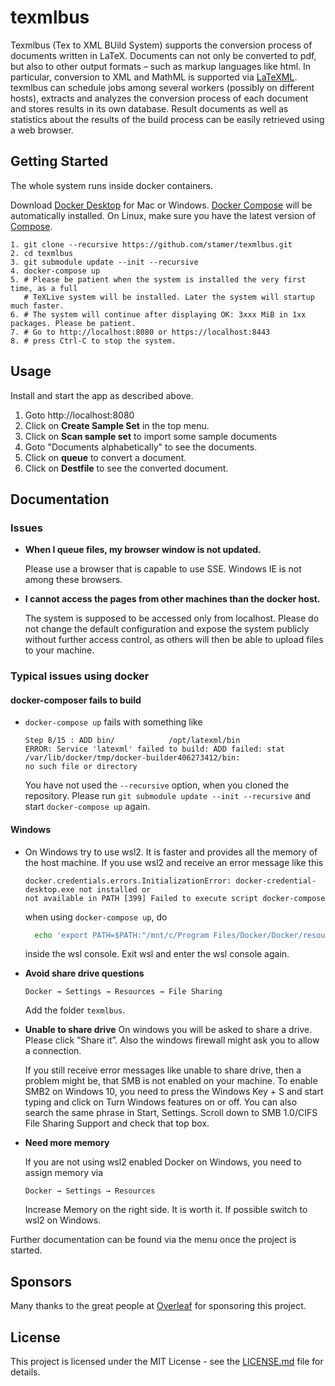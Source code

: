 # texmlbus

Texmlbus (Tex to XML BUild System) supports the conversion process of documents written in LaTeX. Documents can not only be converted to pdf, but also to other output formats – such as markup languages like html. In particular, conversion to XML and MathML is supported via [LaTeXML](https://dlmf.nist.gov/LaTeXML/). texmlbus can schedule jobs among several workers (possibly on different hosts), extracts and analyzes the conversion process of each document and stores results in its own database. Result documents as well as statistics about the results of the build process can be easily retrieved using a web browser.

## Getting Started

The whole system runs inside docker containers.

Download [Docker Desktop](https://www.docker.com/products/docker-desktop) for Mac or Windows. [Docker Compose](https://docs.docker.com/compose) will be automatically installed. On Linux, make sure you have the latest version of [Compose](https://docs.docker.com/compose/install/).

```
1. git clone --recursive https://github.com/stamer/texmlbus.git
2. cd texmlbus
3. git submodule update --init --recursive
4. docker-compose up
5. # Please be patient when the system is installed the very first time, as a full 
   # TeXLive system will be installed. Later the system will startup much faster.
6. # The system will continue after displaying OK: 3xxx MiB in 1xx packages. Please be patient.
7. # Go to http://localhost:8080 or https://localhost:8443
8. # press Ctrl-C to stop the system.
```

## Usage

Install and start the app as described above.

1. Goto http://localhost:8080
2. Click on __Create Sample Set__ in the top menu.
3. Click on __Scan sample set__ to import some sample documents
4. Goto "Documents alphabetically" to see the documents.
5. Click on __queue__ to convert a document.
6. Click on __Destfile__ to see the converted document.

## Documentation

### Issues

- __When I queue files, my browser window is not updated.__
  
  Please use a browser that is capable to use SSE. Windows IE is not among these browsers.

- __I cannot access the pages from other machines than the docker host.__

  The system is supposed to be accessed only from localhost. Please do not change the default configuration and expose the system publicly without further access control, as others will then be able to upload files to your machine.

### Typical issues using docker ###

#### docker-composer fails to build

- `docker-compose up` fails with something like 
    ```
    Step 8/15 : ADD bin/            /opt/latexml/bin
    ERROR: Service 'latexml' failed to build: ADD failed: stat /var/lib/docker/tmp/docker-builder406273412/bin: 
    no such file or directory
    ```
    You have not used the `--recursive` option, when you cloned the repository. Please run
    `git submodule update --init --recursive` and start `docker-compose up` again. 
    

#### Windows
- On Windows try to use wsl2. It is faster and provides all the memory of the host machine. 
  If you use wsl2 and receive an error message like this 
  ```
  docker.credentials.errors.InitializationError: docker-credential-desktop.exe not installed or 
  not available in PATH [399] Failed to execute script docker-compose
  ```
  when using `docker-compose up`, do
  ```bash
    echo 'export PATH=$PATH:"/mnt/c/Program Files/Docker/Docker/resources/bin"' >> $HOME/.bashrc 
  ```
  inside the wsl console. Exit wsl and enter the wsl console again.

- __Avoid share drive questions__
  
  `Docker → Settings → Resources → File Sharing`
  
  Add the folder `texmlbus`.
  
- __Unable to share drive__
  On windows you will be asked to share a drive. Please click ”Share it”. Also the windows firewall might ask you to allow a     connection.

  If you still receive error messages like unable to share drive, then a problem might be, that SMB is not enabled on your  machine.
  To enable SMB2 on Windows 10, you need to press the Windows Key + S and start typing and click on Turn Windows features on or off. You can also search the same phrase in Start, Settings. Scroll down to SMB 1.0/CIFS File Sharing Support and check that top box.
- __Need more memory__
  
  If you are not using wsl2 enabled Docker on Windows, you need to assign memory via 

  `Docker → Settings → Resources` 

  Increase Memory on the right side. It is worth it. If possible switch to wsl2 on Windows.

  

Further documentation can be found via the menu once the project is started. 

## Sponsors

Many thanks to the great people at [Overleaf](https://www.overleaf.com) for sponsoring this project.

## License

This project is licensed under the MIT License - see the [LICENSE.md](LICENSE.md) file for details.




